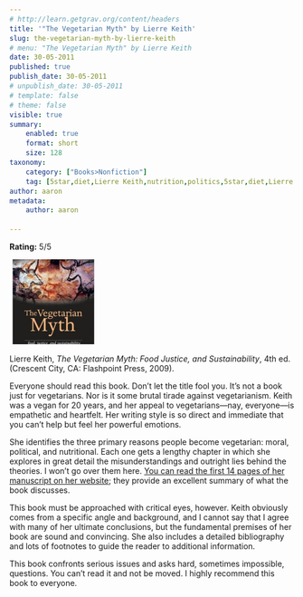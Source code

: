```yaml
---
# http://learn.getgrav.org/content/headers
title: '"The Vegetarian Myth" by Lierre Keith'
slug: the-vegetarian-myth-by-lierre-keith
# menu: "The Vegetarian Myth" by Lierre Keith
date: 30-05-2011
published: true
publish_date: 30-05-2011
# unpublish_date: 30-05-2011
# template: false
# theme: false
visible: true
summary:
    enabled: true
    format: short
    size: 128
taxonomy:
    category: ["Books>Nonfiction"]
    tag: [5star,diet,Lierre Keith,nutrition,politics,5star,diet,Lierre Keith,nutrition,politics]
author: aaron
metadata:
    author: aaron

---
```


**Rating:** 5/5

![](cover3-150x150.jpg "The Vegetarian Myth")

Lierre Keith, *The Vegetarian Myth: Food Justice, and Sustainability*, 4th ed. (Crescent City, CA: Flashpoint Press, 2009).

Everyone should read this book. Don’t let the title fool you. It’s not a book just for vegetarians. Nor is it some brutal tirade against vegetarianism. Keith was a vegan for 20 years, and her appeal to vegetarians—nay, everyone—is empathetic and heartfelt. Her writing style is so direct and immediate that you can’t help but feel her powerful emotions.

She identifies the three primary reasons people become vegetarian: moral, political, and nutritional. Each one gets a lengthy chapter in which she explores in great detail the misunderstandings and outright lies behind the theories. I won’t go over them here. [You can read the first 14 pages of her manuscript on her website](http://www.lierrekeith.com/vegmyth.htm); they provide an excellent summary of what the book discusses.

This book must be approached with critical eyes, however. Keith obviously comes from a specific angle and background, and I cannot say that I agree with many of her ultimate conclusions, but the fundamental premises of her book are sound and convincing. She also includes a detailed bibliography and lots of footnotes to guide the reader to additional information.

This book confronts serious issues and asks hard, sometimes impossible, questions. You can’t read it and not be moved. I highly recommend this book to everyone.
